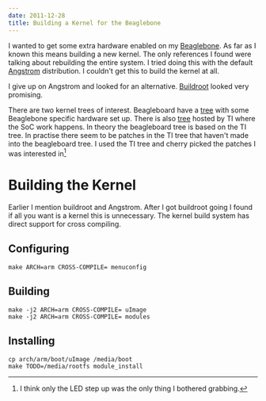 ```yaml
---
date: 2011-12-28
title: Building a Kernel for the Beaglebone
---
```


I wanted to get some extra hardware enabled on my [Beaglebone][bone]. As far
as I known this means building a new kernel. The only references I
found were talking about rebuilding the entire system. I tried doing
this with the default [Angstrom][angstrom] distribution. I couldn't
get this to build the kernel at all.

I give up on Angstrom and looked for an alternative.
[Buildroot][buildroot] looked very promising. 

There are two kernel trees of interest. Beagleboard have a
[tree][beagle-kernel] with some Beaglebone specific hardware set up.
There is also [tree][ti-am33x] hosted by TI where the SoC work
happens. In theory the beagleboard tree is based on the TI tree. In
practise there seem to be patches in the TI tree that haven't made
into the beagleboard tree. I used the TI tree and cherry picked the
patches I was interested in[^fn1]

# Building the Kernel

Earlier I mention buildroot and Angstrom. After I got buildroot going
I found if all you want is a kernel this is unnecessary. The kernel
build system has direct support for cross compiling.

## Configuring

~~~~{.sh}
make ARCH=arm CROSS-COMPILE= menuconfig
~~~~ 

## Building

~~~~{.sh}
make -j2 ARCH=arm CROSS-COMPILE= uImage
make -j2 ARCH=arm CROSS-COMPILE= modules
~~~~

## Installing

~~~~{.sh}
cp arch/arm/boot/uImage /media/boot
make TODO=/media/rootfs module_install
~~~~


[^fn1]: I think only the LED step up was the only thing I bothered grabbing.

[bone]: http://beagleboard.org/bone
[angstrom]: http://www.angstrom-distribution.org/
[buildroot]: http://buildroot.uclibc.org/
[ti-am33x]: http://arago-project.org/git/projects/?p=linux-am33x.git;a=summary
[beagle-kernel]: https://github.com/beagleboard/linux
[crosstool]: http://
[linaro]: http://
